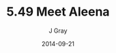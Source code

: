 ---
title: '5.49 Meet Aleena'
alt: 'Mysteries of the Arcana'
date: '2014-09-21'
author: 'J Gray'
artist: 'Keira'
chapter: '5 Inn Trouble'
filler: false
---